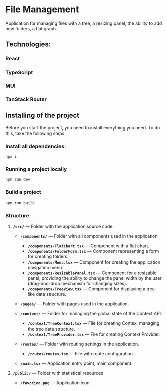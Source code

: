 # File Management

Application for managing files with a tree, a resizing panel, the ability to add new folders, a flat graph

## Technologies:

### React
### TypeScript
### MUI
### TanStack Router


## Installing of the project

Before you start the project, you need to install everything you need. To do this, take the following steps

### Install all dependencies:

```
npm i
```

### Running a project locally

```
npm run dev
```

### Build a project

```
npm run build
```

### Structure

1. **`/src/`** — Folder with the application source code:
    - **`/components/`** — Folder with all components used in the application
        - **`/components/FlatChart.tsx`** — Component with a flat chart.
        - **`/components/FolderForm.tsx`** — Component representing a form for creating folders.
        - **`/components/Menu.tsx`** — Component for creating the application navigation menu.
        - **`/components/ResizablePanel.tsx`** — Component for a resizable panel, providing the ability to change the panel width by the user (drag-and-drop mechanism for changing sizes).
        - **`/components/TreeView.tsx`** — Component for displaying a tree-like data structure.

    - **`/pages/`** — Folder with pages used in the application.

    - **`/context/`** — Folder for managing the global state of the Context API.
        - **`/context/TreeContext.tsx`** — File for creating Contex, managing the tree data structure.
        - **`/context/TreeProvider.tsx`** — File for creating Context Provider.

    - **`/routes/`** — Folder with routing settings in the application.
        - **`/routes/routes.tsx`** — File with route configuration.

    - **`/main.tsx`** — Application entry point, main component.

2. **`/public/`** — Folder with statistical resources
    - **`/favocion.png`** — Application icon.